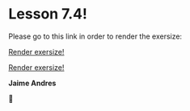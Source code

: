 # Lesson 7.4!

Please go to this link in order to render the exersize:

[Render exersize!](http://github.ekorre.org/2017-Google-Developer-Challenge/Lesson-7/4/start.html)

[Render exersize!](http://github.ekorre.org/2017-Google-Developer-Challenge/Lesson-7/4/finish.html)

**Jaime Andres**

:see_no_evil:
